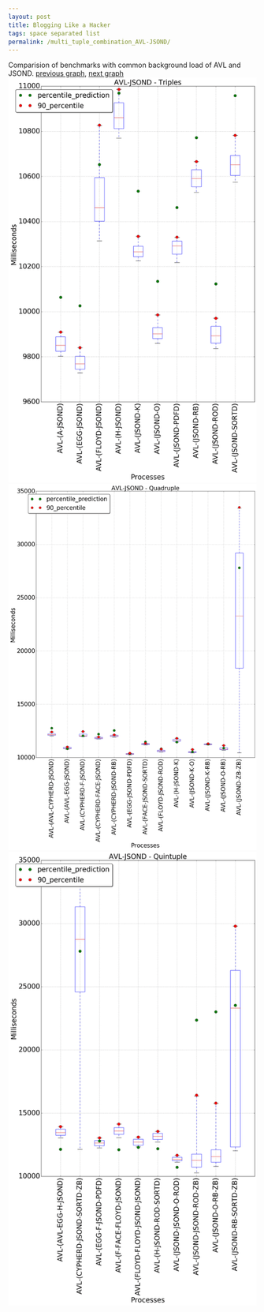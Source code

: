```yaml
---
layout: post
title: Blogging Like a Hacker
tags: space separated list
permalink: /multi_tuple_combination_AVL-JSOND/
---
```


Comparision of benchmarks with common background load of AVL and JSOND.
[previous graph](../multi_tuple_combination_AVL-H/), [next graph](../multi_tuple_combination_AVL-K/)
<img src="./images/triple/AVL/AVL-JSOND_box.png" alt="graph figure"><img src="./images/quadruple/AVL/AVL-JSOND_box.png" alt="graph figure"><img src="./images/quintuple/AVL/AVL-JSOND_box.png" alt="graph figure">